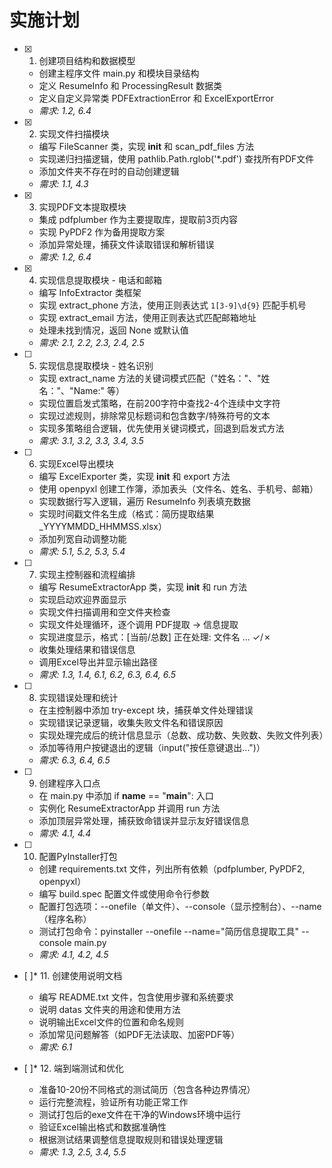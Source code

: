 # 实施计划

- [x] 1. 创建项目结构和数据模型
  - 创建主程序文件 main.py 和模块目录结构
  - 定义 ResumeInfo 和 ProcessingResult 数据类
  - 定义自定义异常类 PDFExtractionError 和 ExcelExportError
  - _需求: 1.2, 6.4_

- [x] 2. 实现文件扫描模块
  - 编写 FileScanner 类，实现 __init__ 和 scan_pdf_files 方法
  - 实现递归扫描逻辑，使用 pathlib.Path.rglob('*.pdf') 查找所有PDF文件
  - 添加文件夹不存在时的自动创建逻辑
  - _需求: 1.1, 4.3_

- [x] 3. 实现PDF文本提取模块
  - 集成 pdfplumber 作为主要提取库，提取前3页内容
  - 实现 PyPDF2 作为备用提取方案
  - 添加异常处理，捕获文件读取错误和解析错误
  - _需求: 1.2, 6.4_

- [x] 4. 实现信息提取模块 - 电话和邮箱
  - 编写 InfoExtractor 类框架
  - 实现 extract_phone 方法，使用正则表达式 `1[3-9]\d{9}` 匹配手机号
  - 实现 extract_email 方法，使用正则表达式匹配邮箱地址
  - 处理未找到情况，返回 None 或默认值
  - _需求: 2.1, 2.2, 2.3, 2.4, 2.5_

- [ ] 5. 实现信息提取模块 - 姓名识别
  - 实现 extract_name 方法的关键词模式匹配（"姓名："、"姓 名："、"Name:" 等）
  - 实现位置启发式策略，在前200字符中查找2-4个连续中文字符
  - 实现过滤规则，排除常见标题词和包含数字/特殊符号的文本
  - 实现多策略组合逻辑，优先使用关键词模式，回退到启发式方法
  - _需求: 3.1, 3.2, 3.3, 3.4, 3.5_

- [ ] 6. 实现Excel导出模块
  - 编写 ExcelExporter 类，实现 __init__ 和 export 方法
  - 使用 openpyxl 创建工作簿，添加表头（文件名、姓名、手机号、邮箱）
  - 实现数据行写入逻辑，遍历 ResumeInfo 列表填充数据
  - 实现时间戳文件名生成（格式：简历提取结果_YYYYMMDD_HHMMSS.xlsx）
  - 添加列宽自动调整功能
  - _需求: 5.1, 5.2, 5.3, 5.4_

- [ ] 7. 实现主控制器和流程编排
  - 编写 ResumeExtractorApp 类，实现 __init__ 和 run 方法
  - 实现启动欢迎界面显示
  - 实现文件扫描调用和空文件夹检查
  - 实现文件处理循环，逐个调用 PDF提取 → 信息提取
  - 实现进度显示，格式：[当前/总数] 正在处理: 文件名 ... ✓/✗
  - 收集处理结果和错误信息
  - 调用Excel导出并显示输出路径
  - _需求: 1.3, 1.4, 6.1, 6.2, 6.3, 6.4, 6.5_

- [ ] 8. 实现错误处理和统计
  - 在主控制器中添加 try-except 块，捕获单文件处理错误
  - 实现错误记录逻辑，收集失败文件名和错误原因
  - 实现处理完成后的统计信息显示（总数、成功数、失败数、失败文件列表）
  - 添加等待用户按键退出的逻辑（input("按任意键退出...")）
  - _需求: 6.3, 6.4, 6.5_

- [ ] 9. 创建程序入口点
  - 在 main.py 中添加 if __name__ == "__main__": 入口
  - 实例化 ResumeExtractorApp 并调用 run 方法
  - 添加顶层异常处理，捕获致命错误并显示友好错误信息
  - _需求: 4.1, 4.4_

- [ ] 10. 配置PyInstaller打包
  - 创建 requirements.txt 文件，列出所有依赖（pdfplumber, PyPDF2, openpyxl）
  - 编写 build.spec 配置文件或使用命令行参数
  - 配置打包选项：--onefile（单文件）、--console（显示控制台）、--name（程序名称）
  - 测试打包命令：pyinstaller --onefile --name="简历信息提取工具" --console main.py
  - _需求: 4.1, 4.2, 4.5_

- [ ]* 11. 创建使用说明文档
  - 编写 README.txt 文件，包含使用步骤和系统要求
  - 说明 datas 文件夹的用途和使用方法
  - 说明输出Excel文件的位置和命名规则
  - 添加常见问题解答（如PDF无法读取、加密PDF等）
  - _需求: 6.1_

- [ ]* 12. 端到端测试和优化
  - 准备10-20份不同格式的测试简历（包含各种边界情况）
  - 运行完整流程，验证所有功能正常工作
  - 测试打包后的exe文件在干净的Windows环境中运行
  - 验证Excel输出格式和数据准确性
  - 根据测试结果调整信息提取规则和错误处理逻辑
  - _需求: 1.3, 2.5, 3.4, 5.5_
